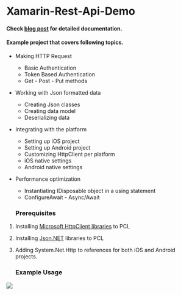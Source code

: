 # Xamarin-Rest-Api-Demo

#### Check [blog post](http://code2xamarin.net/xamarin-crossplatform-consuming-rest-web-service/) for detailed documentation. 

#### Example project that covers following topics.

* Making HTTP Request
   * Basic Authentication
   * Token Based Authentication
   * Get - Post - Put methods
* Working with Json formatted data
   * Creating Json classes
   * Creating data model 
   * Deserializing data
* Integrating with the platform
   * Setting up iOS project
   * Setting up Android project
   * Customizing HttpClient per platform
   * iOS native settings
   * Android native settings
* Performance optimization 
   * Instantiating IDisposable object in a using statement
   * ConfigureAwait - Async/Await  
   
   ### Prerequisites    

1. Installing [Microsoft HttpClient libraries](https://www.nuget.org/packages/Microsoft.Net.Http/) to PCL    
2. Installing [Json.NET](https://www.nuget.org/packages/Newtonsoft.Json/) libraries to PCL
3. Adding System.Net.Http to references for both iOS and Android projects.

   ### Example Usage

![](http://code2xamarin.net/content/images/2016/09/2uHA93pujP.gif)


